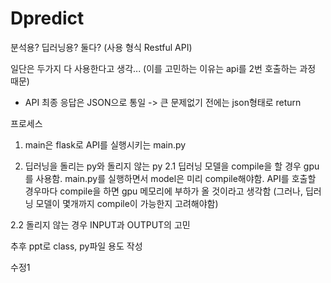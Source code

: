 # Dpredict
 
분석용? 딥러닝용? 둘다? (사용 형식 Restful API)

일단은 두가지 다 사용한다고 생각... (이를 고민하는 이유는 api를 2번 호출하는 과정 때문)
* API 최종 응답은 JSON으로 통일 -> 큰 문제없기 전에는 json형태로 return

프로세스
1. main은 flask로 API를 실행시키는 main.py

2. 딥러닝을 돌리는 py와 돌리지 않는 py 
2.1 딥러닝 모델을 compile을 할 경우 gpu를 사용함. 
main.py를 실행하면서 model은 미리 compile해야함. API를 호출할 경우마다 compile을 하면 gpu 메모리에 부하가 올 것이라고 생각함
(그러나, 딥러닝 모델이 몇개까지 compile이 가능한지 고려해야함)

2.2 돌리지 않는 경우 INPUT과 OUTPUT의 고민

추후 ppt로 class, py파일 용도 작성

수정1
